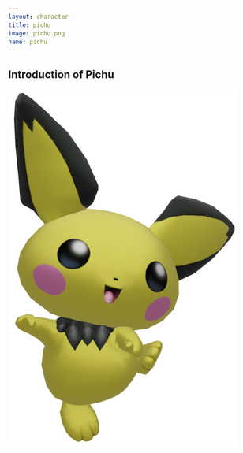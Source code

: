```yaml
---
layout: character
title: pichu
image: pichu.png
name: pichu
---
```


## Introduction of Pichu
![pichu](/images/content/css/pichu.png)
